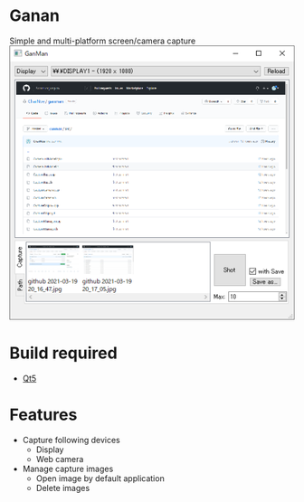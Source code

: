 # Ganan
Simple and multi-platform screen/camera capture
![screenshot](img/screenshot.png)

# Build required
* [Qt5](https://www.qt.io/)

# Features
* Capture following devices
    * Display
    * Web camera
* Manage capture images
    * Open image by default application
    * Delete images

